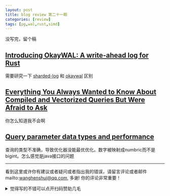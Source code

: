 ```yaml
---
layout: post
title: blog review 第二十一期
categories: [review]
tags: [pg,wal,rust,simd]
---
```



没写完，留个稿

<!-- more -->
## [Introducing OkayWAL: A write-ahead log for Rust](https://bonsaidb.io/blog/introducing-okaywal/)

需要研究一下 [sharded-log](https://github.com/komora-io/sharded-log) 和 [okaywal](https://github.com/khonsulabs/okaywal) 区别

## [Everything You Always Wanted to Know About Compiled and Vectorized Queries But Were Afraid to Ask](https://www.vldb.org/pvldb/vol11/p2209-kersten.pdf)

你怎么知道我不会啊

## [Query parameter data types and performance](https://www.cybertec-postgresql.com/en/query-parameter-data-types-performance/)

查询的类型不准确，导致优化器没能最优优化。数字被映射成numbric而不是bigint。怎么感觉是java接口的问题

---

看到这里或许你有建议或者疑问或者指出我的错误，请留言评论或者邮件mailto:wanghenshui@qq.com, 多谢!  你的评论非常重要！

<details>
<summary>觉得写的不错可以点开扫码赞助几毛</summary>
<img src="https://wanghenshui.github.io/assets/wepay.png" alt="微信转账">
</details>
